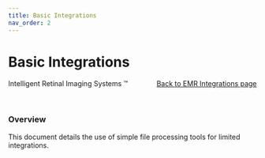 ```yaml
---
title: Basic Integrations
nav_order: 2
---
```


# Basic Integrations


<div style="position:absolute;">
Intelligent Retinal Imaging Systems &#8482;
</div>


<div align="right">
  <a href="/docs/integration//EMRIntegrations">Back to EMR Integrations page</a>
</div>

&nbsp;
### Overview
This document details the use of simple file processing tools for limited integrations.